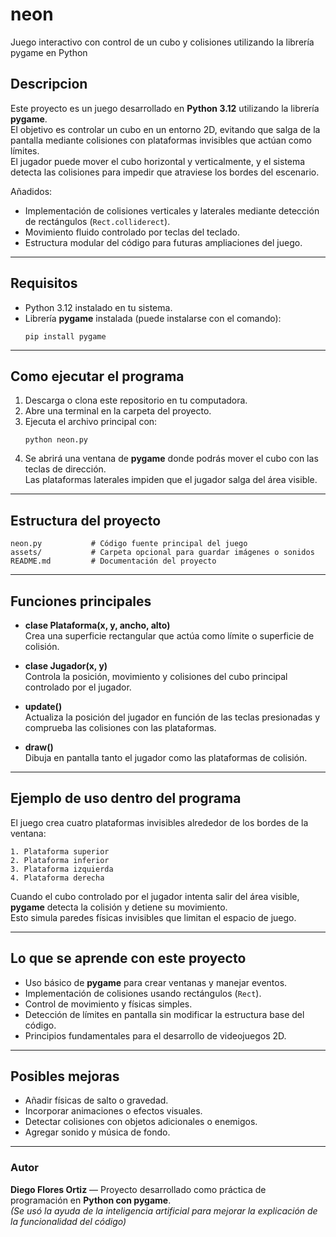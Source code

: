 # neon
Juego interactivo con control de un cubo y colisiones utilizando la librería pygame en Python  

## Descripcion  

Este proyecto es un juego desarrollado en **Python 3.12** utilizando la librería **pygame**.  
El objetivo es controlar un cubo en un entorno 2D, evitando que salga de la pantalla mediante colisiones con plataformas invisibles que actúan como límites.  
El jugador puede mover el cubo horizontal y verticalmente, y el sistema detecta las colisiones para impedir que atraviese los bordes del escenario.

Añadidos:  
- Implementación de colisiones verticales y laterales mediante detección de rectángulos (`Rect.colliderect`).  
- Movimiento fluido controlado por teclas del teclado.  
- Estructura modular del código para futuras ampliaciones del juego.  

---

## Requisitos  
- Python 3.12 instalado en tu sistema.  
- Librería **pygame** instalada (puede instalarse con el comando):  
  ```
  pip install pygame
  ```  

---

## Como ejecutar el programa  
1. Descarga o clona este repositorio en tu computadora.  
2. Abre una terminal en la carpeta del proyecto.  
3. Ejecuta el archivo principal con:  
   ```
   python neon.py
   ```  
4. Se abrirá una ventana de **pygame** donde podrás mover el cubo con las teclas de dirección.  
   Las plataformas laterales impiden que el jugador salga del área visible.  

---

## Estructura del proyecto  

```
neon.py           # Código fuente principal del juego
assets/           # Carpeta opcional para guardar imágenes o sonidos
README.md         # Documentación del proyecto
```

---

## Funciones principales  

- **clase Plataforma(x, y, ancho, alto)**  
  Crea una superficie rectangular que actúa como límite o superficie de colisión.  

- **clase Jugador(x, y)**  
  Controla la posición, movimiento y colisiones del cubo principal controlado por el jugador.  

- **update()**  
  Actualiza la posición del jugador en función de las teclas presionadas y comprueba las colisiones con las plataformas.  

- **draw()**  
  Dibuja en pantalla tanto el jugador como las plataformas de colisión.  

---

## Ejemplo de uso dentro del programa  

El juego crea cuatro plataformas invisibles alrededor de los bordes de la ventana:  

```
1. Plataforma superior
2. Plataforma inferior
3. Plataforma izquierda
4. Plataforma derecha
```

Cuando el cubo controlado por el jugador intenta salir del área visible, **pygame** detecta la colisión y detiene su movimiento.  
Esto simula paredes físicas invisibles que limitan el espacio de juego.  

---

## Lo que se aprende con este proyecto  
- Uso básico de **pygame** para crear ventanas y manejar eventos.  
- Implementación de colisiones usando rectángulos (`Rect`).  
- Control de movimiento y físicas simples.  
- Detección de límites en pantalla sin modificar la estructura base del código.  
- Principios fundamentales para el desarrollo de videojuegos 2D.  

---

## Posibles mejoras  
- Añadir físicas de salto o gravedad.  
- Incorporar animaciones o efectos visuales.  
- Detectar colisiones con objetos adicionales o enemigos.  
- Agregar sonido y música de fondo.  


---

### Autor  
**Diego Flores Ortiz** — Proyecto desarrollado como práctica de programación en **Python con pygame**.  
_(Se usó la ayuda de la inteligencia artificial para mejorar la explicación de la funcionalidad del código)_
